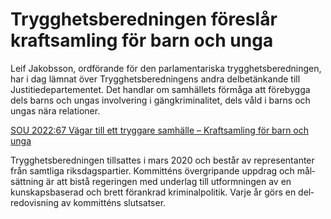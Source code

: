 # Trygghetsberedningen föreslår kraftsamling för barn och unga

Leif Jakobsson, ord­förande för den parla­menta­riska trygg­hets­bered­ningen, har i dag lämnat över Trygg­hets­bered­ningens andra del­betän­kande till Justitie­departe­mentet. Det handlar om sam­hällets förmåga att före­bygga dels barns och ungas involve­ring i gäng­krimi­nalitet, dels våld i barns och ungas nära rela­tioner.

[SOU 2022:67 Vägar till ett tryggare samhälle – Kraft­samling för barn och unga](/rattsliga-dokument/statens-offentliga-utredningar/2022/12/sou-202267/ "SOU 2022:67")

Trygg­hets­bered­ningen till­sattes i mars 2020 och består av represen­tanter från samt­liga riksdags­partier. Kom­mitténs över­gripande upp­drag och mål­sätt­ning är att bistå regeringen med under­lag till utform­ningen av en kunskaps­baserad och brett förank­rad kriminal­politik. Varje år görs en del­redo­visning av kom­mitténs slutsatser.
